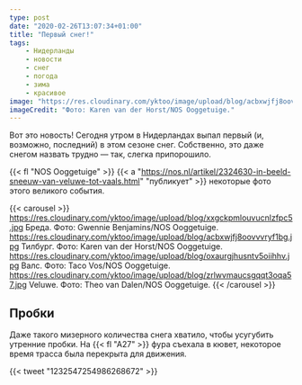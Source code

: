 ```yaml
---
type: post
date: "2020-02-26T13:07:34+01:00"
title: "Первый снег!"
tags:
    - Нидерланды
    - новости
    - снег
    - погода
    - зима
    - красивое
image: "https://res.cloudinary.com/yktoo/image/upload/blog/acbxwjfj8oovvvryf1bg.jpg"
imageCredit: "Фото: Karen van der Horst/NOS Ooggetuige."
---
```


Вот это новость! Сегодня утром в Нидерландах выпал первый (и, возможно, последний) в этом сезоне снег. Собственно, это даже снегом назвать трудно — так, слегка припорошило.

{{< fl "NOS Ooggetuige" >}} {{< a "https://nos.nl/artikel/2324630-in-beeld-sneeuw-van-veluwe-tot-vaals.html" "публикует" >}} некоторые фото этого великого события.

<!--more-->

{{< carousel >}}
    https://res.cloudinary.com/yktoo/image/upload/blog/xxgckpmlouvucnlzfpc5.jpg Бреда. Фото: Gwennie Benjamins/NOS Ooggetuige.
    https://res.cloudinary.com/yktoo/image/upload/blog/acbxwjfj8oovvvryf1bg.jpg Тилбург. Фото: Karen van der Horst/NOS Ooggetuige.
    https://res.cloudinary.com/yktoo/image/upload/blog/oxaurgjhusntv5oiihhv.jpg Валс. Фото: Taco Vos/NOS Ooggetuige.
    https://res.cloudinary.com/yktoo/image/upload/blog/zrlwvmaucsgqqt3oqa57.jpg Veluwe. Фото: Theo van Dalen/NOS Ooggetuige.
{{< /carousel >}}

## Пробки

Даже такого мизерного количества снега хватило, чтобы усугубить утренние пробки. На {{< fl "A27" >}} фура съехала в кювет, некоторое время трасса была перекрыта для движения.

{{< tweet "1232547254986268672" >}}
